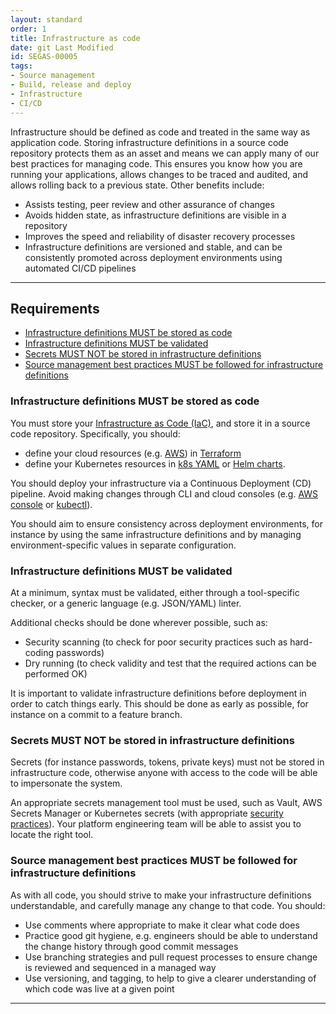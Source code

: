 ```yaml
---
layout: standard
order: 1
title: Infrastructure as code
date: git Last Modified
id: SEGAS-00005
tags:
- Source management
- Build, release and deploy
- Infrastructure
- CI/CD
---
```


Infrastructure should be defined as code and treated in the same way as application code. Storing infrastructure definitions in a source code repository protects them as an asset and means we can apply many of our best practices for managing code. This ensures you know how you are running your applications, allows changes to be traced and audited, and allows rolling back to a previous state. Other benefits include:

- Assists testing, peer review and other assurance of changes
- Avoids hidden state, as infrastructure definitions are visible in a repository
- Improves the speed and reliability of disaster recovery processes
- Infrastructure definitions are versioned and stable, and can be consistently promoted across deployment environments using automated CI/CD pipelines

---

## Requirements

- [Infrastructure definitions MUST be stored as code](#infrastructure-definitions-must-be-stored-as-code)
- [Infrastructure definitions MUST be validated](#infrastructure-definitions-must-be-validated)
- [Secrets MUST NOT be stored in infrastructure definitions](#secrets-must-not-be-stored-in-infrastructure-definitions)
- [Source management best practices MUST be followed for infrastructure definitions](#source-management-best-practices-must-be-followed-for-infrastructure-definitions)

### Infrastructure definitions MUST be stored as code

You must store your [Infrastructure as Code (IaC)](https://www.ibm.com/topics/infrastructure-as-code), and store it in a source code repository. Specifically, you should:

- define your cloud resources (e.g. [AWS](https://aws.amazon.com/)) in [Terraform](https://www.terraform.io/)
- define your Kubernetes resources in [k8s YAML](https://kubernetes.io/docs/concepts/overview/working-with-objects/kubernetes-objects/) or [Helm charts](https://helm.sh/).

You should deploy your infrastructure via a Continuous Deployment (CD) pipeline. Avoid making changes through CLI and cloud consoles (e.g. [AWS console](https://aws.amazon.com/console/) or [kubectl](https://kubernetes.io/docs/reference/kubectl/)).

You should aim to ensure consistency across deployment environments, for instance by using the same infrastructure definitions and by managing environment-specific values in separate configuration.

### Infrastructure definitions MUST be validated 

At a minimum, syntax must be validated, either through a tool-specific checker, or a generic language (e.g. JSON/YAML) linter.

Additional checks should be done wherever possible, such as:

- Security scanning (to check for poor security practices such as hard-coding passwords)
- Dry running (to check validity and test that the required actions can be performed OK)

It is important to validate infrastructure definitions before deployment in order to catch things early. This should be done as early as possible, for instance on a commit to a feature branch. 

### Secrets MUST NOT be stored in infrastructure definitions

Secrets (for instance passwords, tokens, private keys) must not be stored in infrastructure code, otherwise anyone with access to the code will be able to impersonate the system.

An appropriate secrets management tool must be used, such as Vault, AWS Secrets Manager or Kubernetes secrets (with appropriate [security practices](https://kubernetes.io/docs/concepts/security/secrets-good-practices/)). Your platform engineering team will be able to assist you to locate the right tool.

### Source management best practices MUST be followed for infrastructure definitions

As with all code, you should strive to make your infrastructure definitions understandable, and carefully manage any change to that code. You should:

- Use comments where appropriate to make it clear what code does
- Practice good git hygiene, e.g. engineers should be able to understand the change history through good commit messages
- Use branching strategies and pull request processes to ensure change is reviewed and sequenced in a managed way
- Use versioning, and tagging, to help to give a clearer understanding of which code was live at a given point 

---

